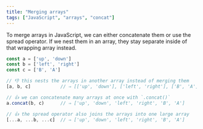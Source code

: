 ```yaml
---
title: "Merging arrays"
tags: ["JavaScript", "arrays", "concat"]
---
```

To merge arrays in JavaScript, we can either concatenate them or use the spread operator. If we nest them in an array, they stay separate inside of that wrapping array instead.

```js
const a = ['up', 'down']
const b = ['left', 'right']
const c = ['B', 'A']

// 👎 this nests the arrays in another array instead of merging them
[a, b, c]           // ⇒ [['up', 'down'], ['left', 'right'], ['B', 'A']]

// 👍 we can concatenate many arrays at once with `.concat()`
a.concat(b, c)      // ⇒ ['up', 'down', 'left', 'right', 'B', 'A']

// 👍 the spread operator also joins the arrays into one large array
[...a, ...b, ...c]  // ⇒ ['up', 'down', 'left', 'right', 'B', 'A']
```
